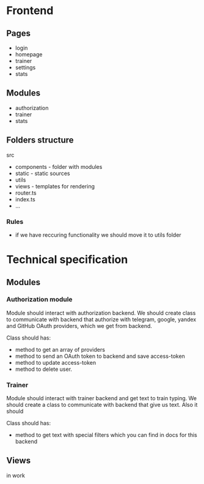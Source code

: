 # Frontend

## Pages

- login
- homepage
- trainer
- settings
- stats

## Modules

- authorization
- trainer
- stats

## Folders structure

src

- components - folder with modules
- static - static sources
- utils
- views - templates for rendering
- router.ts
- index.ts
- ...

### Rules

- if we have reccuring functionality we should move it to utils folder

# Technical specification

## Modules

### Authorization module

Module should interact with authorization backend. We should create class to communicate with backend that authorize with telegram, google, yandex and GitHub OAuth providers, which we get from backend.

Class should has:

- method to get an array of providers
- method to send an OAuth token to backend and save access-token
- method to update access-token
- method to delete user.

### Trainer

Module should interact with trainer backend and get text to train typing. We should create a class to communicate with backend that give us text. Also it should

Class should has:

- method to get text with special filters which you can find in docs for this backend

## Views

in work
